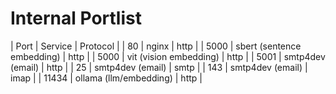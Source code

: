 # Internal Portlist

| Port  | Service                    | Protocol |
| 80    | nginx                      | http     |
| 5000  | sbert (sentence embedding) | http     |
| 5000  | vit   (vision embedding)   | http     |
| 5001  | smtp4dev (email)           | http     |
| 25    | smtp4dev (email)           | smtp     |
| 143   | smtp4dev (email)           | imap     |
| 11434 | ollama (llm/embedding)     | http     |
